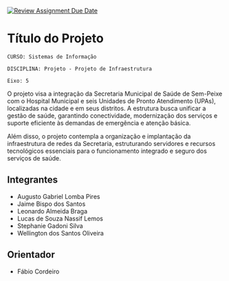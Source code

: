 [![Review Assignment Due Date](https://classroom.github.com/assets/deadline-readme-button-22041afd0340ce965d47ae6ef1cefeee28c7c493a6346c4f15d667ab976d596c.svg)](https://classroom.github.com/a/9lYuEWwT)
# Título do Projeto

`CURSO: Sistemas de Informação`

`DISCIPLINA: Projeto - Projeto de Infraestrutura`

`Eixo: 5`

O projeto visa a integração da Secretaria Municipal de Saúde de Sem-Peixe com o Hospital Municipal e seis Unidades de Pronto Atendimento (UPAs), localizadas na cidade e em seus distritos. A estrutura busca unificar a gestão de saúde, garantindo conectividade, modernização dos serviços e suporte eficiente às demandas de emergência e atenção básica.

Além disso, o projeto contempla a organização e implantação da infraestrutura de redes da Secretaria, estruturando servidores e recursos tecnológicos essenciais para o funcionamento integrado e seguro dos serviços de saúde.

## Integrantes

* Augusto Gabriel Lomba Pires 
* Jaime Bispo dos Santos 
* Leonardo Almeida Braga 
* Lucas de Souza Nassif Lemos 
* Stephanie Gadoni Silva 
* Wellington dos Santos Oliveira

## Orientador

* Fábio Cordeiro


